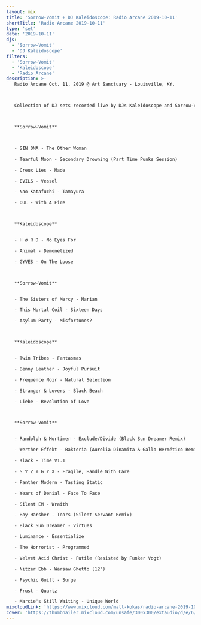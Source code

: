 ```yaml
---
layout: mix
title: 'Sorrow-Vomit + DJ Kaleidoscope: Radio Arcane 2019-10-11'
shortTitle: 'Radio Arcane 2019-10-11'
type: 'set'
date: '2019-10-11'
djs:
  - 'Sorrow-Vomit'
  - 'DJ Kaleidoscope'
filters:
  - 'Sorrow-Vomit'
  - 'Kaleidoscope'
  - 'Radio Arcane'
description: >-
   Radio Arcane Oct. 11, 2019 @ Art Sanctuary - Louisville, KY.



   Collection of DJ sets recorded live by DJs Kaleidoscope and Sorrow-Vomit around/between live performances by WINGTIPS, Scary Black, Vyva Melinkolya, and Hypnagogue.



   **Sorrow-Vomit**



   - SIN OMA - The Other Woman

   - Tearful Moon - Secondary Drowning (Part Time Punks Session)

   - Creux Lies - Made

   - EVILS - Vessel

   - Nao Katafuchi - Tamayura

   - OUL - With A Fire



   **Kaleidoscope**


   - H ø R D - No Eyes For

   - Animal - Demonetized

   - GYVES - On The Loose



   **Sorrow-Vomit**


   - The Sisters of Mercy - Marian

   - This Mortal Coil - Sixteen Days

   - Asylum Party - Misfortunes?



   **Kaleidoscope**


   - Twin Tribes - Fantasmas

   - Benny Leather - Joyful Pursuit

   - Frequence Noir - Natural Selection

   - Stranger & Lovers - Black Beach

   - Liebe - Revolution of Love



   **Sorrow-Vomit**


   - Randolph & Mortimer - Exclude/Divide (Black Sun Dreamer Remix)

   - Werther Effekt - Bakteria (Aurelia Dinamita & Gallo Hermético Remix)

   - Klack - Time V1.1

   - S Y Z Y G Y X - Fragile, Handle With Care

   - Panther Modern - Tasting Static

   - Years of Denial - Face To Face

   - Silent EM - Wraith

   - Boy Harsher - Tears (Silent Servant Remix)

   - Black Sun Dreamer - Virtues

   - Luminance - Essentialize

   - The Horrorist - Programmed

   - Velvet Acid Christ - Futile (Resisted by Funker Vogt)

   - Nitzer Ebb - Warsaw Ghetto (12")

   - Psychic Guilt - Surge

   - Frust - Quartz

   - Marcie's Still Waiting - Unique World
mixcloudLink: 'https://www.mixcloud.com/matt-kokas/radio-arcane-2019-10-11-djs-kaleidoscope-and-sorrow-vomit-art-sanctuary-louisville-ky'
cover: 'https://thumbnailer.mixcloud.com/unsafe/300x300/extaudio/d/e/6/d/fa51-3d9c-4416-9fe5-b7c094d92e90'
---
```

